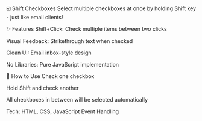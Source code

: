 
☑️ Shift Checkboxes
Select multiple checkboxes at once by holding Shift key - just like email clients!

✨ Features
Shift+Click: Check multiple items between two clicks

Visual Feedback: Strikethrough text when checked

Clean UI: Email inbox-style design

No Libraries: Pure JavaScript implementation

🚀 How to Use
Check one checkbox

Hold Shift and check another

All checkboxes in between will be selected automatically

Tech: HTML, CSS, JavaScript Event Handling